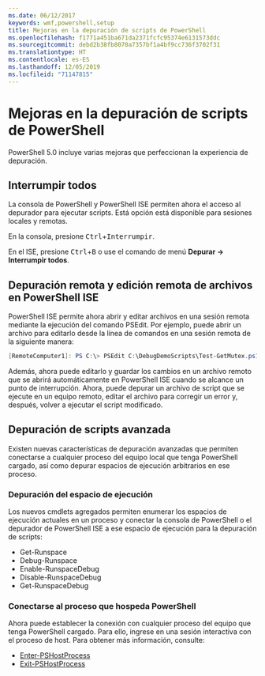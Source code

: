 ```yaml
---
ms.date: 06/12/2017
keywords: wmf,powershell,setup
title: Mejoras en la depuración de scripts de PowerShell
ms.openlocfilehash: f1771a451ba671da2371fcfc95374e6131573ddc
ms.sourcegitcommit: debd2b38fb8070a7357bf1a4bf9cc736f3702f31
ms.translationtype: HT
ms.contentlocale: es-ES
ms.lasthandoff: 12/05/2019
ms.locfileid: "71147815"
---
```

# <a name="improvements-in-powershell-script-debugging"></a>Mejoras en la depuración de scripts de PowerShell

PowerShell 5.0 incluye varias mejoras que perfeccionan la experiencia de depuración.

## <a name="break-all"></a>Interrumpir todos

La consola de PowerShell y PowerShell ISE permiten ahora el acceso al depurador para ejecutar scripts. Está opción está disponible para sesiones locales y remotas.

En la consola, presione <kbd>Ctrl</kbd>+<kbd>Interrumpir</kbd>.

En el ISE, presione <kbd>Ctrl</kbd>+<kbd>B</kbd> o use el comando de menú **Depurar -> Interrumpir todos**.

## <a name="remote-debugging-and-remote-file-editing-in-powershell-ise"></a>Depuración remota y edición remota de archivos en PowerShell ISE

PowerShell ISE permite ahora abrir y editar archivos en una sesión remota mediante la ejecución del comando PSEdit.
Por ejemplo, puede abrir un archivo para editarlo desde la línea de comandos en una sesión remota de la siguiente manera:

```powershell
[RemoteComputer1]: PS C:\> PSEdit C:\DebugDemoScripts\Test-GetMutex.ps1
```

Además, ahora puede editarlo y guardar los cambios en un archivo remoto que se abrirá automáticamente en PowerShell ISE cuando se alcance un punto de interrupción. Ahora, puede depurar un archivo de script que se ejecute en un equipo remoto, editar el archivo para corregir un error y, después, volver a ejecutar el script modificado.

## <a name="advanced-script-debugging"></a>Depuración de scripts avanzada

Existen nuevas características de depuración avanzadas que permiten conectarse a cualquier proceso del equipo local que tenga PowerShell cargado, así como depurar espacios de ejecución arbitrarios en ese proceso.

### <a name="runspace-debugging"></a>Depuración del espacio de ejecución

Los nuevos cmdlets agregados permiten enumerar los espacios de ejecución actuales en un proceso y conectar la consola de PowerShell o el depurador de PowerShell ISE a ese espacio de ejecución para la depuración de scripts:

- Get-Runspace
- Debug-Runspace
- Enable-RunspaceDebug
- Disable-RunspaceDebug
- Get-RunspaceDebug

### <a name="attach-to-process-hosting-powershell"></a>Conectarse al proceso que hospeda PowerShell

Ahora puede establecer la conexión con cualquier proceso del equipo que tenga PowerShell cargado. Para ello, ingrese en una sesión interactiva con el proceso de host. Para obtener más información, consulte:

- [Enter-PSHostProcess](/powershell/module/Microsoft.PowerShell.Core/Enter-PSHostProcess)
- [Exit-PSHostProcess](/powershell/module/Microsoft.PowerShell.Core/Exit-PSHostProcess)
